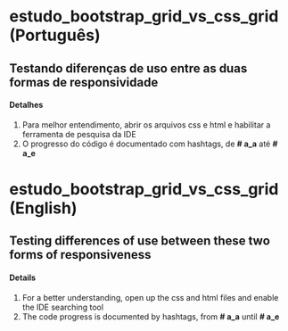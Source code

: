 

# estudo_bootstrap_grid_vs_css_grid (Português) 
<h2>Testando diferenças de uso entre as duas formas de responsividade</h2>

<h4>Detalhes</h4>
<ol>
  <li>Para melhor entendimento, abrir os arquivos css e html e habilitar a ferramenta de pesquisa da IDE</li>
  <li>O progresso do código é documentado com hashtags, de <b># a_a</b> até <b># a_e</b></li>
</ol>

# estudo_bootstrap_grid_vs_css_grid (English)
<h2>Testing differences of use between these two forms of responsiveness</h2>

<h4>Details</h4>
<ol>
  <li>For a better understanding, open up the css and html files and enable the IDE searching tool</li>
  <li>The code progress is documented by hashtags, from <b># a_a</b> until <b># a_e</b></li>
</ol>
